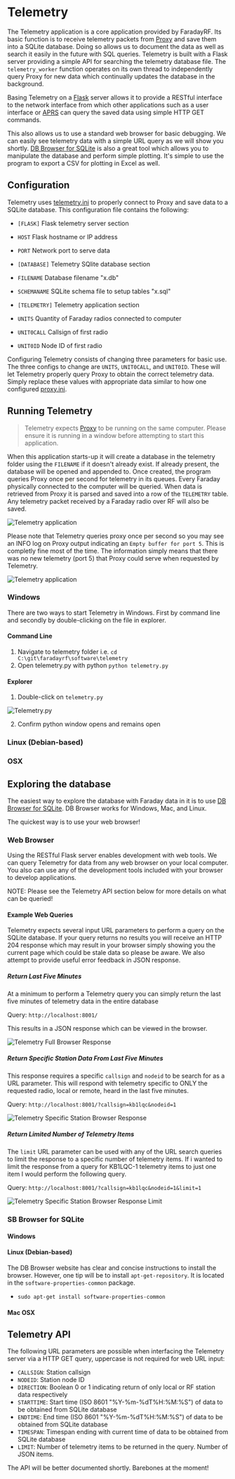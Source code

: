 # Telemetry
The Telemetry application is a core application provided by FaradayRF. Its basic function is to receive telemetry packets from [Proxy](../../proxy) and save them into a SQLite database. Doing so allows us to document the data as well as search it easily in the future with SQL queries. Telemetry is built with a Flask server providing a simple API for searching the telemetry database file. The `telemetry_worker` function operates on its own thread to independently query Proxy for new data which continually updates the database in the background.

Basing Telemetry on a [Flask](http://flask.pocoo.org/) server allows it to provide a RESTful interface to the network interface from which other applications such as a user interface or [APRS](../aprs) can query the saved data using simple HTTP GET commands.

This also allows us to use a standard web browser for basic debugging. We can easily see telemetry data with a simple URL query as we will show you shortly. [DB Browser for SQLite](http://sqlitebrowser.org/) is also a great tool which allows you to manipulate the database and perform simple plotting. It's simple to use the program to export a CSV for plotting in Excel as well.

## Configuration

Telemetry uses [telemetry.ini](telemetry.ini) to properly connect to Proxy and save data to a SQLite database. This configuration file contains the following:

* `[FLASK]` Flask telemetry server section
 * `HOST` Flask hostname or IP address
 * `PORT` Network port to serve data

* `[DATABASE]` Telemetry SQlite database section
 * `FILENAME` Database filename "x.db"
 * `SCHEMANAME` SQLite schema file to setup tables "x.sql"

* `[TELEMETRY]` Telemetry application section
 * `UNITS` Quantity of Faraday radios connected to computer
 * `UNIT0CALL` Callsign of first radio
 * `UNIT0ID` Node ID of first radio

Configuring Telemetry consists of changing three parameters for basic use. The three configs to change are `UNITS`, `UNIT0CALL`, and `UNIT0ID`. These will let Telemetry properly query Proxy to obtain the correct telemetry data. Simply replace these values with appropriate data similar to how one configured [proxy.ini](../proxy/proxy.ini).

## Running Telemetry

> Telemetry expects [Proxy](../proxy) to be running on the same computer. Please ensure it is running in a window before attempting to start this application.

When this application starts-up it will create a database in the telemetry folder using the `FILENAME` if it doesn't already exist. If already present, the database will be opened and appended to. Once created, the program queries Proxy once per second for telemetry in its queues. Every Faraday physically connected to the computer will be queried. When data is retrieved from Proxy it is parsed and saved into a row of the `TELEMETRY` table. Any telemetry packet received by a Faraday radio over RF will also be saved.

![Telemetry application](images/telemetryoutput.png)

Please note that Telemetry queries proxy once per second so you may see an INFO log on Proxy output indicating an `Empty buffer for port 5`. This is completly fine most of the time. The information simply means that there was no new telemetry (port 5) that Proxy could serve when requested by Telemetry.

![Telemetry application](images/telemetryproxyoutput.png)

### Windows

There are two ways to start Telemetry in Windows. First by command line and secondly by double-clicking on the file in explorer.

#### Command Line
1. Navigate to telemetry folder i.e. `cd C:\git\faradayrf\software\telemetry`
2. Open telemetry.py with python `python telemetry.py`

#### Explorer
1. Double-click on `telemetry.py`

![Telemetry.py](images/telemetrypy.png)

2. Confirm python window opens and remains open

### Linux (Debian-based)
### OSX

## Exploring the database

The easiest way to explore the database with Faraday data in it is to use [DB Browser for SQLite](http://sqlitebrowser.org/). DB Browser works for Windows, Mac, and Linux.

The quickest way is to use your web browser!

### Web Browser

Using the RESTful Flask server enables development with web tools. We can query Telemetry for data from any web browser on your local computer. You also can use any of the development tools included with your browser to develop applications.

NOTE: Please see the Telemetry API section below for more details on what can be queried!
        
#### Example Web Queries

Telemetry expects several input URL parameters to perform a query on the SQLite database. If your query returns no results you will receive an HTTP 204 response which may result in your browser simply showing you the current page which could be stale data so please be aware. We also attempt to provide useful error feedback in JSON response.

##### Return Last Five Minutes
At a minimum to perform a Telemetry query you can simply return the last five minutes of telemetry data in the entire database

Query: `http://localhost:8001/`

This results in a JSON response which can be viewed in the browser.

![Telemetry Full Browser Response](images/WebBrowser_FullOutput.exe.png)

##### Return Specific Station Data From Last Five Minutes
This response requires a specific `callsign` and `nodeid` to be search for as a URL parameter. This will respond with telemetry specific to ONLY the requested radio, local or remote, heard in the last five minutes.

Query: `http://localhost:8001/?callsign=kb1lqc&nodeid=1`

![Telemetry Specific Station Browser Response](images/BrowserTelemetry_SpecificStation.png)

##### Return Limited Number of Telemetry Items
The `limit` URL parameter can be used with any of the URL search queries to limit the response to a specific number of telemetry items. If i wanted to limit the response from a query for KB1LQC-1 telemetry items to just one item I would perform the following query.

Query: `http://localhost:8001/?callsign=kb1lqc&nodeid=1&limit=1`

![Telemetry Specific Station Browser Response Limit](images/BrowserTelemetry_Limit.png)

### SB Browser for SQLite
#### Windows

#### Linux (Debian-based)
The DB Browser website has clear and concise instructions to install the browser. However, one tip will be to install `apt-get-repository`. It is located in the `software-properties-common` package.

 * `sudo apt-get install software-properties-common`

#### Mac OSX

## Telemetry API

The following URL parameters are possible when interfacing the Telemetry server via a HTTP GET query, uppercase is not required for web URL input:

 * `CALLSIGN`: Station callsign
 * `NODEID`: Station node ID
 * `DIRECTION`: Boolean 0 or 1 indicating return of only local or RF station data respectively
 * `STARTTIME`: Start time (ISO 8601 "%Y-%m-%dT%H:%M:%S") of data to be obtained from SQLite database
 * `ENDTIME`: End time (ISO 8601 "%Y-%m-%dT%H:%M:%S") of data to be obtained from SQLite database
 * `TIMESPAN`: Timespan ending with current time of data to be obtained from SQLite database
 * `LIMIT`: Number of telemetry items to be returned in the query. Number of JSON items.
        
The API will be better documented shortly. Barebones at the moment!